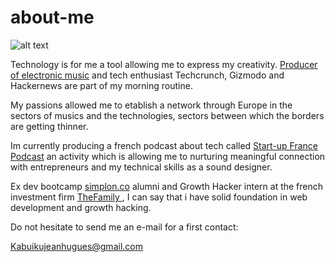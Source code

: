 # about-me
![alt text](http://s29.postimg.org/f0jhwt6fr/12772074_1332351536782377_4305195265850081940_o.jpg "@ NUMA")

Technology is for me a tool allowing me to express my creativity. [Producer of electronic music](https://soundcloud.com/amazinggaijin) and tech enthusiast Techcrunch, Gizmodo and Hackernews are part of my morning routine.

My passions allowed me to etablish a network through Europe in the sectors of musics and the technologies, sectors between which the borders are getting thinner.

Im currently producing a french podcast about tech called [Start-up France Podcast](https://soundcloud.com/startupfranceslackgroup/) an activity which is allowing me to nurturing meaningful connection with entrepreneurs and my technical skills as a sound designer.

Ex dev bootcamp [simplon.co](http://simplon.co/) alumni and Growth Hacker intern at the french investment firm  [TheFamily ](http://www.thefamily.co/) , I can say that i have solid foundation in web development and growth hacking.

Do not hesitate to send me an e-mail for a first contact:

Kabuikujeanhugues@gmail.com
